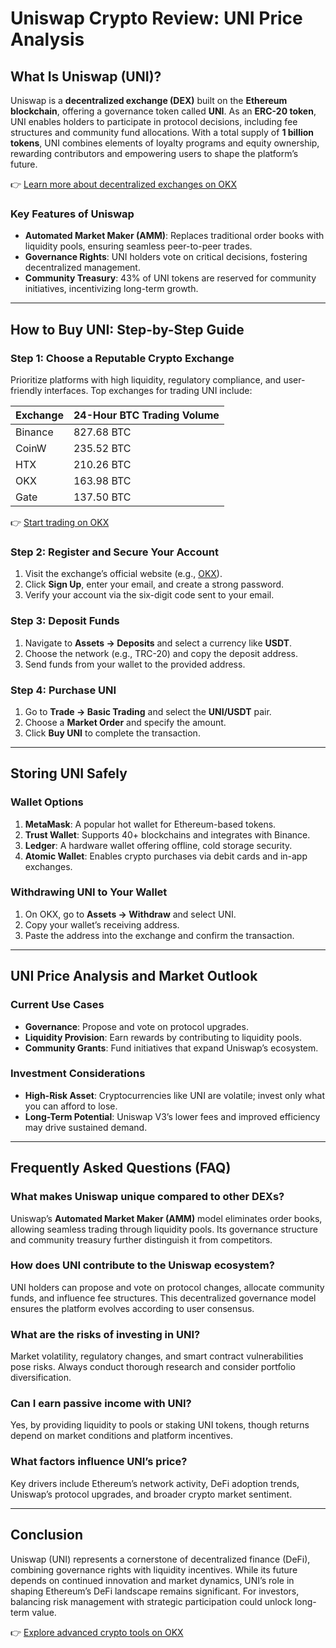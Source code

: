 # Uniswap Crypto Review: UNI Price Analysis

## What Is Uniswap (UNI)?

Uniswap is a **decentralized exchange (DEX)** built on the **Ethereum blockchain**, offering a governance token called **UNI**. As an **ERC-20 token**, UNI enables holders to participate in protocol decisions, including fee structures and community fund allocations. With a total supply of **1 billion tokens**, UNI combines elements of loyalty programs and equity ownership, rewarding contributors and empowering users to shape the platform’s future.

👉 [Learn more about decentralized exchanges on OKX](https://bit.ly/okx-bonus)

### Key Features of Uniswap
- **Automated Market Maker (AMM)**: Replaces traditional order books with liquidity pools, ensuring seamless peer-to-peer trades.
- **Governance Rights**: UNI holders vote on critical decisions, fostering decentralized management.
- **Community Treasury**: 43% of UNI tokens are reserved for community initiatives, incentivizing long-term growth.

---

## How to Buy UNI: Step-by-Step Guide

### Step 1: Choose a Reputable Crypto Exchange
Prioritize platforms with high liquidity, regulatory compliance, and user-friendly interfaces. Top exchanges for trading UNI include:

| Exchange | 24-Hour BTC Trading Volume |
|---------|-----------------------------|
| Binance | 827.68 BTC                  |
| CoinW   | 235.52 BTC                  |
| HTX     | 210.26 BTC                  |
| OKX     | 163.98 BTC                  |
| Gate    | 137.50 BTC                  |

👉 [Start trading on OKX](https://bit.ly/okx-bonus)

### Step 2: Register and Secure Your Account
1. Visit the exchange’s official website (e.g., [OKX](https://bit.ly/okx-bonus)).
2. Click **Sign Up**, enter your email, and create a strong password.
3. Verify your account via the six-digit code sent to your email.

### Step 3: Deposit Funds
1. Navigate to **Assets → Deposits** and select a currency like **USDT**.
2. Choose the network (e.g., TRC-20) and copy the deposit address.
3. Send funds from your wallet to the provided address.

### Step 4: Purchase UNI
1. Go to **Trade → Basic Trading** and select the **UNI/USDT** pair.
2. Choose a **Market Order** and specify the amount.
3. Click **Buy UNI** to complete the transaction.

---

## Storing UNI Safely

### Wallet Options
1. **MetaMask**: A popular hot wallet for Ethereum-based tokens.  
2. **Trust Wallet**: Supports 40+ blockchains and integrates with Binance.  
3. **Ledger**: A hardware wallet offering offline, cold storage security.  
4. **Atomic Wallet**: Enables crypto purchases via debit cards and in-app exchanges.

### Withdrawing UNI to Your Wallet
1. On OKX, go to **Assets → Withdraw** and select UNI.  
2. Copy your wallet’s receiving address.  
3. Paste the address into the exchange and confirm the transaction.

---

## UNI Price Analysis and Market Outlook

### Current Use Cases
- **Governance**: Propose and vote on protocol upgrades.  
- **Liquidity Provision**: Earn rewards by contributing to liquidity pools.  
- **Community Grants**: Fund initiatives that expand Uniswap’s ecosystem.

### Investment Considerations
- **High-Risk Asset**: Cryptocurrencies like UNI are volatile; invest only what you can afford to lose.  
- **Long-Term Potential**: Uniswap V3’s lower fees and improved efficiency may drive sustained demand.  

---

## Frequently Asked Questions (FAQ)

### What makes Uniswap unique compared to other DEXs?
Uniswap’s **Automated Market Maker (AMM)** model eliminates order books, allowing seamless trading through liquidity pools. Its governance structure and community treasury further distinguish it from competitors.

### How does UNI contribute to the Uniswap ecosystem?
UNI holders can propose and vote on protocol changes, allocate community funds, and influence fee structures. This decentralized governance model ensures the platform evolves according to user consensus.

### What are the risks of investing in UNI?
Market volatility, regulatory changes, and smart contract vulnerabilities pose risks. Always conduct thorough research and consider portfolio diversification.

### Can I earn passive income with UNI?
Yes, by providing liquidity to pools or staking UNI tokens, though returns depend on market conditions and platform incentives.

### What factors influence UNI’s price?
Key drivers include Ethereum’s network activity, DeFi adoption trends, Uniswap’s protocol upgrades, and broader crypto market sentiment.

---

## Conclusion

Uniswap (UNI) represents a cornerstone of decentralized finance (DeFi), combining governance rights with liquidity incentives. While its future depends on continued innovation and market dynamics, UNI’s role in shaping Ethereum’s DeFi landscape remains significant. For investors, balancing risk management with strategic participation could unlock long-term value.

👉 [Explore advanced crypto tools on OKX](https://bit.ly/okx-bonus)